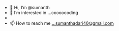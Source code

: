 - 👋 Hi, I’m @sumanth
- 👀 I’m interested in ...cooooooding
- 
- 📫 How to reach me ...sumanthadari40@gmail.com

<!---
sumanthadari/sumanthadari is a ✨ special ✨ repository because its `README.md` (this file) appears on your GitHub profile.
You can click the Preview link to take a look at your changes.
--->
